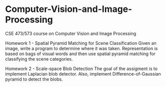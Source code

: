 # Computer-Vision-and-Image-Processing
CSE 473/573 course on Computer Vision and Image Processing

Homework 1 - Spatial Pyramid Matching for Scene Classification
Given an image, write a program to determine where it was taken. Representation is based on bags of visual words and then use spatial pyramid matching for classifying the scene categories.

Homework 2 - Scale-space Blob Detection
The goal of the assigment is to implement Laplacian blob detector. Also, implement Difference-of-Gaussian pyramid to detect the blobs.
